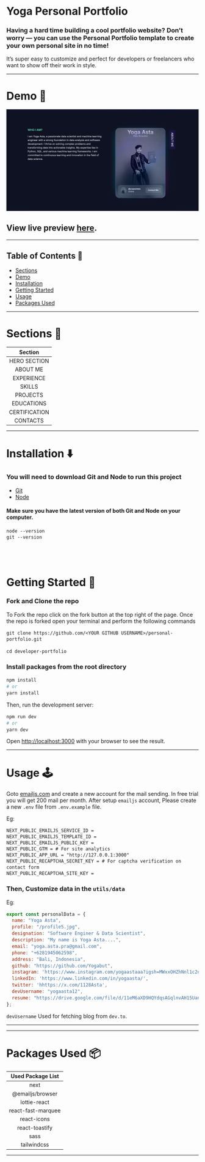 # Yoga Personal Portfolio

### Having a hard time building a cool portfolio website? Don’t worry — you can use the Personal Portfolio template to create your own personal site in no time!
It’s super easy to customize and perfect for developers or freelancers who want to show off their work in style.

---

# Demo :movie_camera:

![](./public/demo.png)

## View live preview [here](https://yogaasta-portfolio.netlify.app/).

---

## Table of Contents :scroll:

- [Sections](#sections-bookmark)
- [Demo](#demo-movie_camera)
- [Installation](#installation-arrow_down)
- [Getting Started](#getting-started-dart)
- [Usage](#usage-joystick)
- [Packages Used](#packages-used-package)

---

# Sections :bookmark:
| Section            |
| :----------------: |
| HERO SECTION       |
| ABOUT ME           |
| EXPERIENCE         |
| SKILLS             |
| PROJECTS           |
| EDUCATIONS         |
| CERTIFICATION      |
| CONTACTS           |


---

# Installation :arrow_down:

### You will need to download Git and Node to run this project

- [Git](https://git-scm.com/downloads)
- [Node](https://nodejs.org/en/download/)

#### Make sure you have the latest version of both Git and Node on your computer.

```
node --version
git --version
```

## <br />

# Getting Started :dart:

### Fork and Clone the repo

To Fork the repo click on the fork button at the top right of the page. Once the repo is forked open your terminal and perform the following commands

```
git clone https://github.com/<YOUR GITHUB USERNAME>/personal-portfolio.git

cd developer-portfolio
```

### Install packages from the root directory

```bash
npm install
# or
yarn install
```

Then, run the development server:

```bash
npm run dev
# or
yarn dev
```

Open [http://localhost:3000](http://localhost:3000) with your browser to see the result.

---

# Usage :joystick:

Goto [emailjs.com](https://www.emailjs.com/) and create a new account for the mail sending. In free trial you will get 200 mail per month. After setup `emailjs` account, Please create a new `.env` file from `.env.example` file.

Eg:

```env
NEXT_PUBLIC_EMAILJS_SERVICE_ID =
NEXT_PUBLIC_EMAILJS_TEMPLATE_ID =
NEXT_PUBLIC_EMAILJS_PUBLIC_KEY =
NEXT_PUBLIC_GTM = # For site analytics
NEXT_PUBLIC_APP_URL = "http://127.0.0.1:3000"
NEXT_PUBLIC_RECAPTCHA_SECRET_KEY = # For captcha verification on contact form
NEXT_PUBLIC_RECAPTCHA_SITE_KEY =
```

### Then, Customize data in the `utils/data`

Eg:

```javascript
export const personalData = {
  name: "Yoga Asta",
  profile: "/profile5.jpg",
  designation: "Software Enginer & Data Scientist",
  description: "My name is Yoga Asta....",
  email: "yoga.asta.pra@gmail.com",
  phone: "+6281945062598",
  address: "Bali, Indonesia",
  github: "https://github.com/Yogabut",
  instagram: 'https://www.instagram.com/yogaastaaa?igsh=MWxxOHZhNnl1c2d2eA%3D%3D&utm_source=qr',
  linkedIn: 'https://www.linkedin.com/in/yogaasta/',
  twitter: 'hhttps://x.com/1128Asta',
  devUsername: "yogaasta12",
  resume: "https://drive.google.com/file/d/11eM6aXD9HQYdqsAGqlnvAH15UanNzxnb/view?usp=sharing",
};
```

`devUsername` Used for fetching blog from `dev.to`.

---

---

# Packages Used :package:

| Used Package List  |
| :----------------: |
|        next        |
|  @emailjs/browser  |
|    lottie-react    |
| react-fast-marquee |
|    react-icons     |
|   react-toastify   |
|        sass        |
|    tailwindcss     |

---
